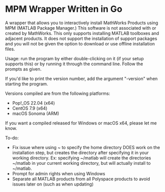 # MPM Wrapper Written in Go
A wrapper that allows you to interactively install MathWorks Products using MPM (MATLAB Package Manager.) This software is not associated with or created by MathWorks. This only supports installing MATLAB toolboxes and adjacent products. It does not support the installation of support packages and you will not be given the option to download or use offline installation files.

Usage: run the program by either double-clicking on it (if your setup supports this) or by running it through the command line. Follow the prompts as given.

If you'd like to print the version number, add the argument "-version" when starting the program.

Versions compiled are from the following platforms:

- Pop!_OS 22.04 (x64)
- CentOS 7.9 (x64)
- macOS Sonoma (ARM)

If you want a compiled released for Windows or macOS x64, please let me know.

To-do:
- Fix issue where using ~ to specify the home directory DOES work on the installation step, but creates the directory after specifying it in your working directory. Ex: specifying ~/matlab will create the directories ~/matlab in your current working directory, but will actually install to ~/matlab.
- Prompt for admin rights when using Windows
- Separate all MATLAB products from all Polyspace products to avoid issues later on (such as when updating)
